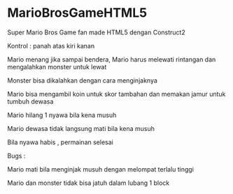 # MarioBrosGameHTML5
Super Mario Bros Game fan made HTML5 dengan Construct2

Kontrol : panah atas kiri kanan

Mario menang jika sampai bendera, Mario harus melewati rintangan dan mengalahkan  monster untuk lewat

Monster bisa dikalahkan dengan cara menginjaknya

Mario bisa mengambil koin untuk skor tambahan dan memakan jamur untuk tumbuh dewasa

Mario hilang 1 nyawa bila kena musuh

Mario dewasa tidak langsung mati bila kena musuh

Bila nyawa habis , permainan selesai



Bugs :

Mario mati bila menginjak musuh dengan melompat terlalu tinggi

Mario dan monster tidak bisa jatuh dalam lubang 1 block
